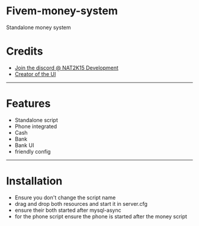 # Fivem-money-system
Standalone money system



# Credits
- [Join the discord @ NAT2K15 Development](https://discord.gg/RquDVTfDwu)
- [Creator of the UI](https://forum.cfx.re/t/release-new-banking-maze-bank-reskin/135360)
---

# Features
- Standalone script
- Phone integrated 
- Cash 
- Bank
- Bank UI
- friendly config

---
# Installation
* Ensure you don't change the script name
* drag and drop both resources and start it in server.cfg
* ensure their both started after mysql-async
* for the phone script ensure the phone is started after the money script
